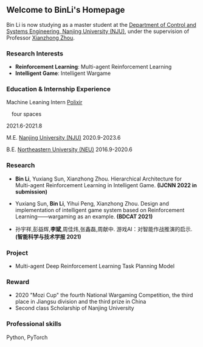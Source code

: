 ## Welcome to BinLi's Homepage
Bin Li is now studying as a master student at the [Department of Control and Systems Engineering, Nanjing University (NJU)](https://sme.nju.edu.cn/main.htm), under the supervision of Professor [Xianzhong Zhou](https://sme.nju.edu.cn/zxz/list.htm).
### Research Interests
- **Reinforcement Learning**: Multi-agent Reinforcement Learning
- **Intelligent Game**: Intelligent Wargame

### Education & Internship Experience
Machine Leaning Intern [Polixir](http://polixir.ai/) <p>&#x2003;four spaces</p> 2021.6-2021.8

M.E. [Nanjing University (NJU)](https://www.nju.edu.cn/main.htm) 2020.9-2023.6

B.E. [Northeastern University (NEU)](http://www.neu.edu.cn/) 2016.9-2020.6

### Research
- **Bin Li**, Yuxiang Sun, Xianzhong Zhou. Hierarchical Architecture for Multi-agent Reinforcement Learning in Intelligent Game. **(IJCNN 2022 in submission)**

- Yuxiang Sun, **Bin Li**, Yihui Peng, Xianzhong Zhou. Design and implementation of intelligent game system based on Reinforcement Learning——wargaming as an example. **(BDCAT 2021)**

- 孙宇祥,彭益辉,**李斌**,周佳炜,张鑫磊,周献中. 游戏AI：对智能作战推演的启示.**(智能科学与技术学报 2021)**

### Project
- Multi-agent Deep Reinforcement Learning Task Planning Model

### Reward
- 2020 "Mozi Cup" the fourth National Wargaming Competition, the third place in Jiangsu division and the third prize in China
- Second class Scholarship of Nanjing University

### Professional skills
Python, PyTorch
